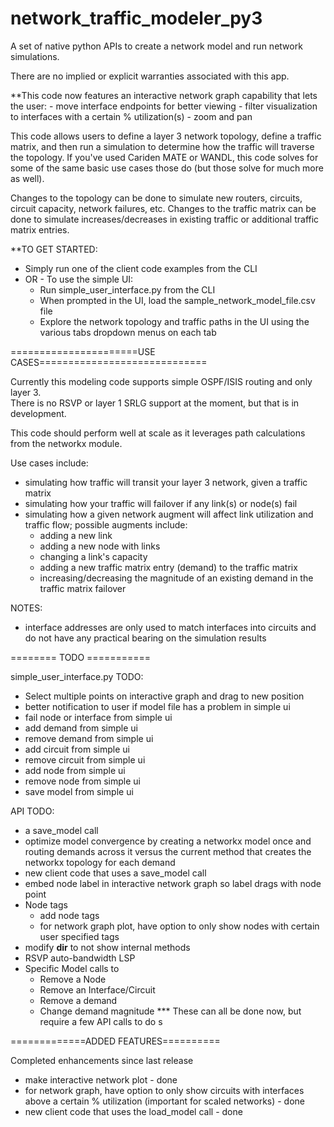 # network_traffic_modeler_py3

A set of native python APIs to create a network model and run
network simulations.       

There are no implied or explicit warranties associated with this app.

**This code now features an interactive network graph capability that lets the
user:
    - move interface endpoints for better viewing
    - filter visualization to interfaces with a certain % utilization(s)
    - zoom and pan 

This code allows users to define a layer 3 network topology, define a traffic
matrix, and then run a simulation to determine how the traffic will traverse
the topology.  If you've used Cariden MATE or WANDL, this code solves for
some of the same basic use cases those do (but those solve for much
more as well).

Changes to the topology can be done to simulate new routers, circuits,
circuit capacity, network failures, etc.
Changes to the traffic matrix can be done to simulate increases/decreases
in existing traffic or additional traffic matrix entries.

**TO GET STARTED:
- Simply run one of the client code examples from the CLI
- OR - To use the simple UI:
    - Run simple_user_interface.py from the CLI
    - When prompted in the UI, load the sample_network_model_file.csv file
    - Explore the network topology and traffic paths in the UI using the various tabs 
      dropdown menus on each tab

======================USE CASES=============================

Currently this modeling code supports simple OSPF/ISIS routing and only layer 3.  
There is no RSVP or layer 1 SRLG support at the moment, but that is in development.

This code should perform well at scale as it leverages path calculations 
from the networkx module.

Use cases include:
  - simulating how traffic will transit your layer 3 network, given a
  traffic matrix
  - simulating how your traffic will failover if any link(s) or node(s) fail
  - simulating how a given network augment will affect link utilization
  and traffic flow; possible augments include: 
    - adding a new link
    - adding a new node with links
    - changing a link's capacity
    - adding a new traffic matrix entry (demand) to the traffic matrix
    - increasing/decreasing the magnitude of an existing demand in the 
      traffic matrix failover       

NOTES:
- interface addresses are only used to match interfaces into circuits and do
  not have any practical bearing on the simulation results

======== TODO ===========

simple_user_interface.py TODO:
- Select multiple points on interactive graph and drag to new position
- better notification to user if model file has a problem in simple ui
- fail node or interface from simple ui
- add demand from simple ui
- remove demand from simple ui
- add circuit from simple ui
- remove circuit from simple ui
- add node from simple ui
- remove node from simple ui
- save model from simple ui

API TODO:
- a save_model call
- optimize model convergence by creating a networkx model once and routing
  demands across it versus the current method that creates the networkx topology
  for each demand
- new client code that uses a save_model call
- embed node label in interactive network graph so label drags with node point
- Node tags
    - add node tags
    - for network graph plot, have option to only show nodes with 
      certain user specified tags
- modify __dir__ to not show internal methods
- RSVP auto-bandwidth LSP
- Specific Model calls to
    - Remove a Node
    - Remove an Interface/Circuit
    - Remove a demand
    - Change demand magnitude
    *** These can all be done now, but require a few API calls to do s

=============ADDED FEATURES==========

Completed enhancements since last release
- make interactive network plot - done
- for network graph, have option to only show circuits with interfaces above a 
  certain % utilization (important for scaled networks) - done
- new client code that uses the load_model call - done

